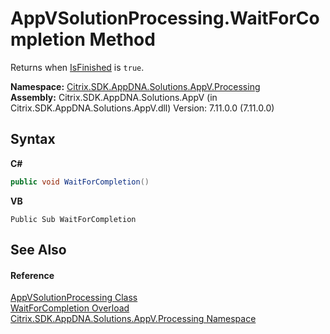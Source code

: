 # AppVSolutionProcessing.WaitForCompletion Method 
 

Returns when <a href="d554bd62-eac7-88a6-ba83-2d86ef60b741">IsFinished</a> is `true`.

**Namespace:**&nbsp;<a href="e89d7bb5-69e7-7aff-5732-d06b09ac746d">Citrix.SDK.AppDNA.Solutions.AppV.Processing</a><br />**Assembly:**&nbsp;Citrix.SDK.AppDNA.Solutions.AppV (in Citrix.SDK.AppDNA.Solutions.AppV.dll) Version: 7.11.0.0 (7.11.0.0)

## Syntax

**C#**
```csharp
public void WaitForCompletion()
```

**VB**
```vbnet
Public Sub WaitForCompletion
```


## See Also


#### Reference
<a href="168dc9b2-5e25-98d9-52a0-f835bd0d9ebc">AppVSolutionProcessing Class</a><br /><a href="d6c9a016-c220-5d23-ee47-7004e6a321c9">WaitForCompletion Overload</a><br /><a href="e89d7bb5-69e7-7aff-5732-d06b09ac746d">Citrix.SDK.AppDNA.Solutions.AppV.Processing Namespace</a><br />